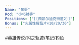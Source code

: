 ```yaml
---
Name: "鳌虾"
Rod: "小巧射手"
Positions: ["[[西凯尔迪克街道2]]"]
Bonus: ["火属性耀晶片×10/20/30"]
---
```


#英雄传说/闪之轨迹/笔记/钓鱼